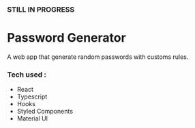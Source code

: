 ### STILL IN PROGRESS

# Password Generator

A web app that generate random passwords with customs rules.

### Tech used :

-   React
-   Typescript
-   Hooks
-   Styled Components
-   Material UI
